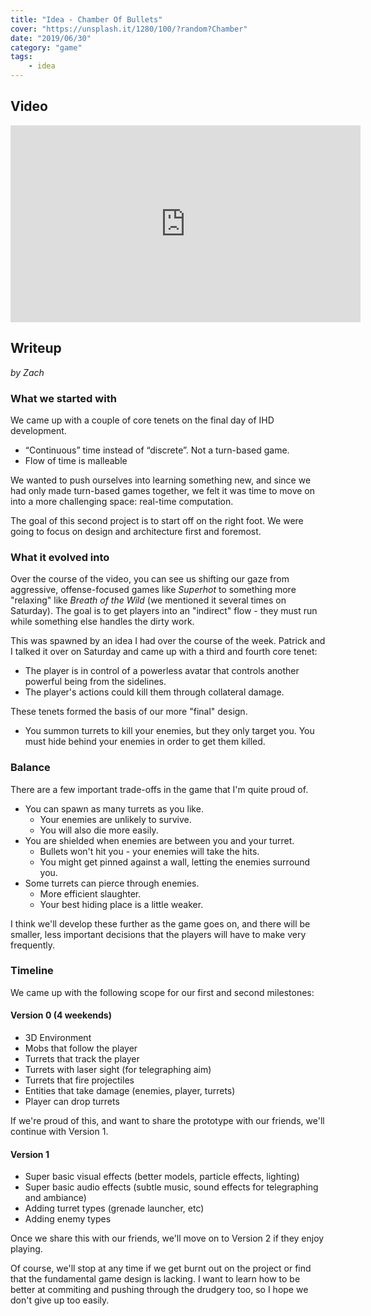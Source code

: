 ```yaml
---
title: "Idea - Chamber Of Bullets"
cover: "https://unsplash.it/1280/100/?random?Chamber"
date: "2019/06/30"
category: "game"
tags:
    - idea
---
```


## Video

<iframe width="560" height="315" src="https://www.youtube.com/embed/HiG4YMQxAU8" frameborder="0" allow="accelerometer; autoplay; encrypted-media; gyroscope; picture-in-picture" allowfullscreen></iframe>

## Writeup
*by Zach*

### What we started with

We came up with a couple of core tenets on the final day of IHD development.

* “Continuous” time instead of “discrete”. Not a turn-based game.
* Flow of time is malleable

We wanted to push ourselves into learning something new, and since we had only made turn-based games together,
we felt it was time to move on into a more challenging space: real-time computation.

The goal of this second project is to start off on the right foot. We were going to focus on design
and architecture first and foremost.

### What it evolved into

Over the course of the video, you can see us shifting our gaze from aggressive, offense-focused games like *Superhot*
to something more "relaxing" like *Breath of the Wild* (we mentioned it several times on Saturday). The goal is to get players
into an "indirect" flow - they must run while something else handles the dirty work.

This was spawned by an idea I had over the course of the week. Patrick and I talked it over on Saturday and came up with a
third and fourth core tenet:

* The player is in control of a powerless avatar that controls another powerful being from the sidelines.
* The player's actions could kill them through collateral damage.

These tenets formed the basis of our more "final" design.

* You summon turrets to kill your enemies, but they only target you. You must hide behind your enemies in order to get them killed.

### Balance

There are a few important trade-offs in the game that I'm quite proud of.

* You can spawn as many turrets as you like.
  * Your enemies are unlikely to survive.
  * You will also die more easily.
* You are shielded when enemies are between you and your turret.
  * Bullets won't hit you - your enemies will take the hits.
  * You might get pinned against a wall, letting the enemies surround you.
* Some turrets can pierce through enemies.
  * More efficient slaughter.
  * Your best hiding place is a little weaker.

I think we'll develop these further as the game goes on, and there will be smaller, less important
decisions that the players will have to make very frequently.

### Timeline

We came up with the following scope for our first and second milestones:

#### Version 0 (4 weekends)
 * 3D Environment 
 * Mobs that follow the player
 * Turrets that track the player
 * Turrets with laser sight (for telegraphing aim)
 * Turrets that fire projectiles
 * Entities that take damage (enemies, player, turrets)
 * Player can drop turrets

If we're proud of this, and want to share the prototype with our friends, we'll continue with Version 1.

#### Version 1
 * Super basic visual effects (better models, particle effects, lighting)
 * Super basic audio effects (subtle music, sound effects for telegraphing and ambiance)
 * Adding turret types (grenade launcher, etc)
 * Adding enemy types

Once we share this with our friends, we'll move on to Version 2 if they enjoy playing. 

Of course, we'll stop at any time if we get burnt out on the project or find that the fundamental game design is lacking.
I want to learn how to be better at commiting and pushing through the drudgery too, so I hope we don't give up too easily.
